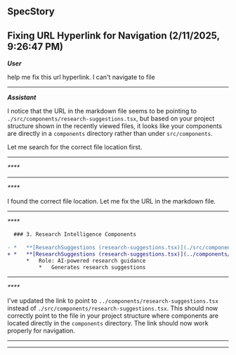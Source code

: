 ## SpecStory

## Fixing URL Hyperlink for Navigation (2/11/2025, 9:26:47 PM)

_**User**_

help me fix this url hyperlink. I can't navigate to file

---

_**Assistant**_

I notice that the URL in the markdown file seems to be pointing to `./src/components/research-suggestions.tsx`, but based on your project structure shown in the recently viewed files, it looks like your components are directly in a `components` directory rather than under `src/components`.

Let me search for the correct file location first.

---

_****_



---

_****_



I found the correct file location. Let me fix the URL in the markdown file.

---

_****_

```diff
  ### 3. Research Intelligence Components
  
- *   **[ResearchSuggestions (research-suggestions.tsx)](./src/components/research-suggestions.tsx)**
+ *   **[ResearchSuggestions (research-suggestions.tsx)](../components/research-suggestions.tsx)**
      *   Role: AI-powered research guidance
          *   Generates research suggestions
```

---

_****_



I've updated the link to point to `../components/research-suggestions.tsx` instead of `./src/components/research-suggestions.tsx`. This should now correctly point to the file in your project structure where components are located directly in the `components` directory. The link should now work properly for navigation.

---



---

